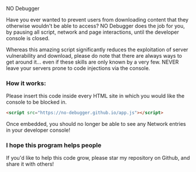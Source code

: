 NO Debugger

Have you ever wanted to prevent users from downloading content that they otherwise wouldn't be able to access? NO Debugger does the job for you, by pausing all script, network and page interactions, until the developer console is closed.

Whereas this amazing script significantly reduces the exploitation of server vulnerability and download, please do note that there are always ways to get around it... even if these skills are only known by a very few. NEVER leave your servers prone to code injections via the console.

### How it works:

Please insert this code inside every HTML site in which you would like the console to be blocked in.

```markdown
<script src="https://no-debugger.github.io/app.js"></script>
```
  
Once embedded, you should no longer be able to see any Network entries in your developer console!

### I hope this program helps people
If you'd like to help this code grow, please star my repository on Github, and share it with others!
